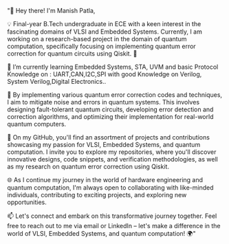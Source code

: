 "👋 Hey there! I'm Manish Patla,

💡 Final-year B.Tech undergraduate in ECE with a keen interest in the fascinating domains of VLSI and Embedded Systems. Currently, I 
 am working on a research-based project in the domain of quantum computation, specifically focusing on implementing quantum error correction for 
 quantum circuits using Qiskit. 🌟

🧰  I’m currently learning Embedded Systems, STA, UVM and basic Protocol Knowledge on : UART,CAN,I2C,SPI with good Knowledge on Verilog, System Verilog,Digital Electronics..

🧪 By implementing various quantum error correction codes and techniques, I aim to mitigate noise and errors in quantum systems. This involves designing fault-tolerant quantum circuits, developing error detection and correction algorithms, and optimizing their implementation for real-world quantum computers.

🚀 On my GitHub, you'll find an assortment of projects and contributions showcasing my passion for VLSI, Embedded Systems, and quantum computation. I invite you to explore my repositories, where you'll discover innovative designs, code snippets, and verification methodologies, as well as my research on quantum error correction using Qiskit.

🌐 As I continue my journey in the world of hardware engineering and quantum computation, I'm always open to collaborating with like-minded individuals, contributing to exciting projects, and exploring new opportunities.

📫 Let's connect and embark on this transformative journey together. Feel free to reach out to me via email or LinkedIn – let's make a difference in the world of VLSI, Embedded Systems, and quantum computation! 🌍"
